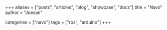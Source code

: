 +++
aliases = ["posts", "articles", "blog", "showcase", "docs"]
title = "Navo"
author = "Joesan"

categories = ["navo"]
tags = ["ros", "arduino"]
+++